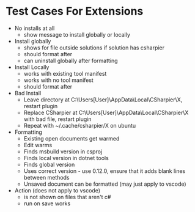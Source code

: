 # Test Cases For Extensions

- No installs at all
  - show message to install globally or locally
- Install globally
  - shows for file outside solutions if solution has csharpier 
  - should format after
  - can uninstall globally after formatting
- Install Locally
  - works with existing tool manifest
  - works with no tool manifest
  - should format after
- Bad Install
  - Leave directory at C:\Users\[User]\AppData\Local\CSharpier\X, restart plugin
  - Replace CSharpier at C:\Users\[User]\AppData\Local\CSharpier\X with bad file, restart plugin
  - Repeat with ~/.cache/csharpier/X on ubuntu
- Formatting
  - Existing open documents get warmed
  - Edit warms
  - Finds msbuild version in csproj
  - Finds local version in dotnet tools
  - Finds global version
  - Uses correct version - use 0.12.0, ensure that it adds blank lines between methods
  - Unsaved document can be formatted (may just apply to vscode)
- Action (does not apply to vscode)
  - is not shown on files that aren't c#
  - run on save works
